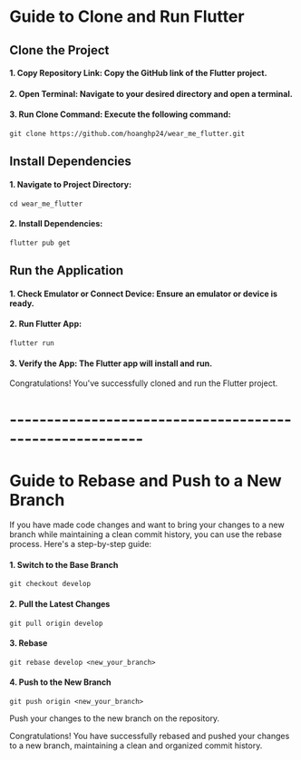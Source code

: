 # Guide to Clone and Run Flutter

## Clone the Project

#### 1. Copy Repository Link: Copy the GitHub link of the Flutter project.

#### 2. Open Terminal: Navigate to your desired directory and open a terminal.

#### 3. Run Clone Command: Execute the following command:

```
git clone https://github.com/hoanghp24/wear_me_flutter.git
```

## Install Dependencies

#### 1. Navigate to Project Directory:

```
cd wear_me_flutter
```

#### 2. Install Dependencies:

```
flutter pub get
```

## Run the Application

#### 1. Check Emulator or Connect Device: Ensure an emulator or device is ready.

#### 2. Run Flutter App:

```
flutter run
```

#### 3. Verify the App: The Flutter app will install and run.

Congratulations! You've successfully cloned and run the Flutter project.

# --------------------------------------------------------

# Guide to Rebase and Push to a New Branch

If you have made code changes and want to bring your changes to a new branch while maintaining a clean commit history, you can use the rebase process. Here's a step-by-step guide:

#### 1. Switch to the Base Branch
```
git checkout develop
```
#### 2. Pull the Latest Changes
```
git pull origin develop
```
#### 3. Rebase
```
git rebase develop <new_your_branch>
```
#### 4. Push to the New Branch
```
git push origin <new_your_branch>
```
Push your changes to the new branch on the repository.

Congratulations! You have successfully rebased and pushed your changes to a new branch, maintaining a clean and organized commit history.